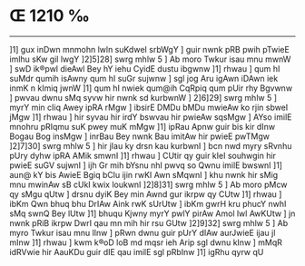 # Œ 1210 ‰
---
]1] gux inDwn mnmohn lwln suKdweI srbWgY ] guir nwnk pRB pwih
pTwieE imlhu sKw gil lwgY ]2]5]28] swrg mhlw 5 ] Ab moro Twkur
isau mnu mwnW ] swD ik®pwl dieAwl Bey hY iehu CyidE dustu ibgwnw ]1]
rhwau ] qum hI suMdr qumih isAwny qum hI suGr sujwnw ] sgl jog Aru
igAwn iDAwn iek inmK n kImiq jwnW ]1] qum hI nwiek qum@ih CqRpiq
qum pUir rhy Bgvwnw ] pwvau dwnu sMq syvw hir nwnk sd kurbwnW ]
2]6]29] swrg mhlw 5 ] myrY min cIiq Awey ipRA rMgw ] ibsirE DMDu
bMDu mwieAw ko rjin sbweI jMgw ]1] rhwau ] hir syvau hir irdY bswvau
hir pwieAw sqsMgw ] AYso imilE mnohru pRIqmu suK pwey muK mMgw ]1]
ipRau Apnw guir bis kir dInw Bogau Bog insMgw ] inrBau Bey nwnk Bau
imitAw hir pwieE pwTMgw ]2]7]30] swrg mhlw 5 ] hir jIau ky
drsn kau kurbwnI ] bcn nwd myry sRvnhu pUry dyhw ipRA AMik smwnI ]1]
rhwau ] CUtir qy guir kIeI souhwgin hir pwieE suGV sujwnI ] ijh Gr
mih bYsnu nhI pwvq so Qwnu imilE bwswnI ]1] aun@ kY bis AwieE Bgiq
bClu ijin rwKI Awn sMqwnI ] khu nwnk hir sMig mnu mwinAw sB cUkI
kwix loukwnI ]2]8]31] swrg mhlw 5 ] Ab moro pMcw qy sMgu qUtw ]
drsnu dyiK Bey min Awnd gur ikrpw qy CUtw ]1] rhwau ] ibKm Qwn
bhuq bhu DrIAw Aink rwK sUrUtw ] ibKm gwrH kru phucY nwhI sMq swnQ
Bey lUtw ]1] bhuqu Kjwny myrY pwlY pirAw Amol lwl AwKUtw ] jn nwnk
pRiB ikrpw DwrI qau mn mih hir rsu GUtw ]2]9]32] swrg mhlw 5 ]
Ab myro Twkur isau mnu lInw ] pRwn dwnu guir pUrY dIAw aurJwieE ijau jl
mInw ]1] rhwau ] kwm k®oD loB md mqsr ieh Arip sgl dwnu kInw ]
mMqR idRVwie hir AauKDu guir dIE qau imilE sgl pRbInw ]1] igRhu qyrw
qU
####
